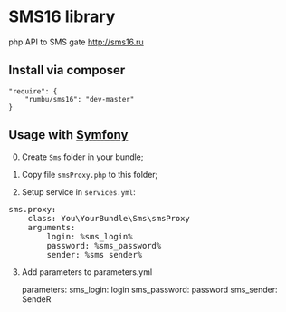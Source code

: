 SMS16 library
================================

php API to SMS gate http://sms16.ru

Install via composer
--------------------------------
    "require": {
        "rumbu/sms16": "dev-master"
    }

Usage with [Symfony](https://github.com/symfony/symfony)
--------------------------------
0.  Create `Sms` folder in your bundle;

1.  Copy file `smsProxy.php` to this folder;

2.  Setup service in `services.yml`:

<pre>
sms.proxy:
    class: You\YourBundle\Sms\smsProxy
    arguments:
        login: %sms_login%
        password: %sms_password%
        sender: %sms_sender%
</pre>

3.  Add parameters to parameters.yml

    parameters:
        sms_login: login
        sms_password: password
        sms_sender: SendeR
